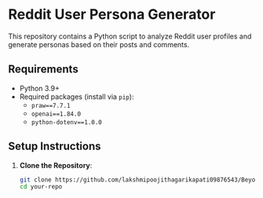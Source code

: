 # Reddit User Persona Generator

This repository contains a Python script to analyze Reddit user profiles and generate personas based on their posts and comments.

## Requirements
- Python 3.9+
- Required packages (install via `pip`):
  - `praw==7.7.1`
  - `openai==1.84.0`
  - `python-dotenv==1.0.0`

## Setup Instructions
1. **Clone the Repository**:
   ```bash
   git clone https://github.com/lakshmipoojithagarikapati09876543/BeyondChats-internship-assignment
   cd your-repo
